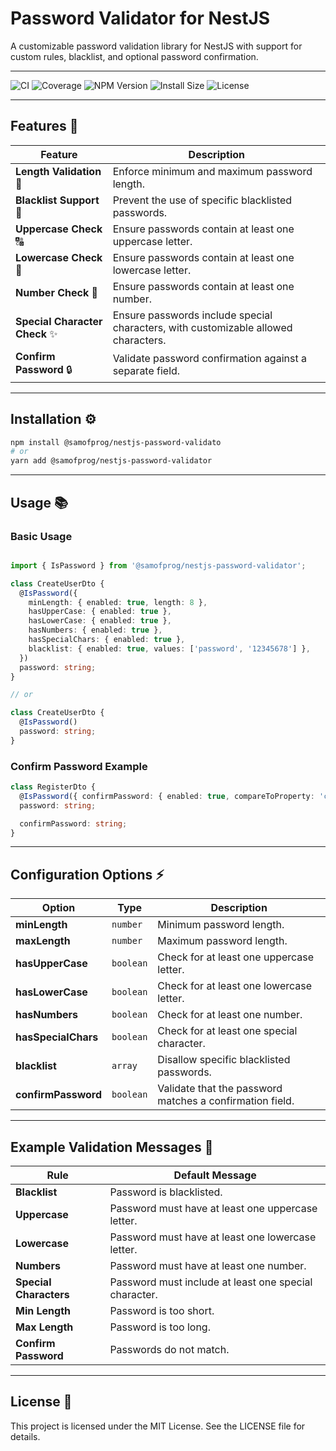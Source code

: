 # Password Validator for NestJS

A customizable password validation library for NestJS with support for custom rules, blacklist, and optional password confirmation.

---

![CI](https://img.shields.io/badge/CI-passing-brightgreen)
![Coverage](https://img.shields.io/badge/coverage-84%25-yellow)
![NPM Version](https://img.shields.io/npm/v/@samofprog/nestjs-password-validator)
![Install Size](https://img.shields.io/bundlephobia/min/@samofprog/nestjs-password-validator)
![License](https://img.shields.io/badge/license-MIT-blue)

---

## Features 🎯

| Feature                       | Description                                                                        |
|-------------------------------|------------------------------------------------------------------------------------|
| **Length Validation** 🔢      | Enforce minimum and maximum password length.                                       |
| **Blacklist Support** 🚫      | Prevent the use of specific blacklisted passwords.                                 |
| **Uppercase Check** 🔠        | Ensure passwords contain at least one uppercase letter.                            |
| **Lowercase Check** 🔡        | Ensure passwords contain at least one lowercase letter.                            |
| **Number Check** 🔢           | Ensure passwords contain at least one number.                                      |
| **Special Character Check** ✨ | Ensure passwords include special characters, with customizable allowed characters. |
| **Confirm Password** 🔒       | Validate password confirmation against a separate field.                           |

---

## Installation ⚙️

```bash
npm install @samofprog/nestjs-password-validato
# or
yarn add @samofprog/nestjs-password-validator
```

---

## Usage 📚

### Basic Usage

```typescript

import { IsPassword } from '@samofprog/nestjs-password-validator';

class CreateUserDto {
  @IsPassword({
    minLength: { enabled: true, length: 8 },
    hasUpperCase: { enabled: true },
    hasLowerCase: { enabled: true },
    hasNumbers: { enabled: true },
    hasSpecialChars: { enabled: true },
    blacklist: { enabled: true, values: ['password', '12345678'] },
  })
  password: string;
}

// or

class CreateUserDto {
  @IsPassword()
  password: string;
}
```

### Confirm Password Example

```typescript
class RegisterDto {
  @IsPassword({ confirmPassword: { enabled: true, compareToProperty: 'confirmPassword' } })
  password: string;

  confirmPassword: string;
}
```

---

## Configuration Options ⚡️

| Option              | Type      | Description                                              |
|---------------------|-----------|----------------------------------------------------------|
| **minLength**       | `number`  | Minimum password length.                                 |
| **maxLength**       | `number`  | Maximum password length.                                 |
| **hasUpperCase**    | `boolean` | Check for at least one uppercase letter.                 |
| **hasLowerCase**    | `boolean` | Check for at least one lowercase letter.                 |
| **hasNumbers**      | `boolean` | Check for at least one number.                           |
| **hasSpecialChars** | `boolean` | Check for at least one special character.                |
| **blacklist**       | `array`   | Disallow specific blacklisted passwords.                 |
| **confirmPassword** | `boolean` | Validate that the password matches a confirmation field. |

---

## Example Validation Messages 🔔

| Rule                   | Default Message                                       |
|------------------------|-------------------------------------------------------|
| **Blacklist**          | Password is blacklisted.                              |
| **Uppercase**          | Password must have at least one uppercase letter.     |
| **Lowercase**          | Password must have at least one lowercase letter.     |
| **Numbers**            | Password must have at least one number.               |
| **Special Characters** | Password must include at least one special character. |
| **Min Length**         | Password is too short.                                |
| **Max Length**         | Password is too long.                                 |
| **Confirm Password**   | Passwords do not match.                               |

---


## License 📄

This project is licensed under the MIT License. See the LICENSE file for details.
